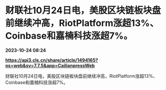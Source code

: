 # 财联社10月24日电，美股区块链板块盘前继续冲高，RiotPlatform涨超13%、Coinbase和嘉楠科技涨超7%。

**2023-10-24 08:24**

**https://api3.cls.cn/share/article/1494165?os=web&sv=7.7.5&app=CailianpressWeb**

财联社10月24日电，美股区块链板块盘前继续冲高，RiotPlatform涨超13%、Coinbase和嘉楠科技涨超7%。